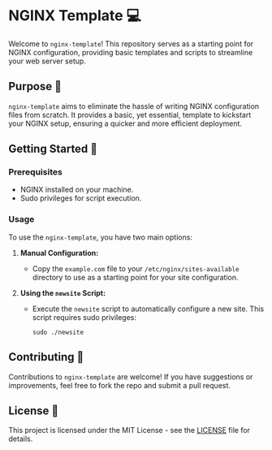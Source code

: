 # NGINX Template :computer:

Welcome to `nginx-template`! This repository serves as a starting point for NGINX configuration, providing basic templates and scripts to streamline your web server setup.

## Purpose :dart:
`nginx-template` aims to eliminate the hassle of writing NGINX configuration files from scratch. It provides a basic, yet essential, template to kickstart your NGINX setup, ensuring a quicker and more efficient deployment.

## Getting Started :rocket:

### Prerequisites
- NGINX installed on your machine.
- Sudo privileges for script execution.

### Usage
To use the `nginx-template`, you have two main options:

1. **Manual Configuration:**
   - Copy the `example.com` file to your `/etc/nginx/sites-available` directory to use as a starting point for your site configuration.

2. **Using the `newsite` Script:**
   - Execute the `newsite` script to automatically configure a new site. This script requires sudo privileges:
     ```
     sudo ./newsite
     ```

## Contributing :handshake:
Contributions to `nginx-template` are welcome! If you have suggestions or improvements, feel free to fork the repo and submit a pull request.

## License :page_facing_up:
This project is licensed under the MIT License - see the [LICENSE](LICENSE) file for details.